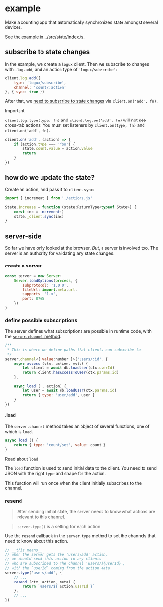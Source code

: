# example

Make a counting app that automatically synchronizes state amongst
several devices.

See [the example in ../src/state/index.ts](../src/state//index.ts).

## subscribe to state changes
In the example, we create a `logux` client. Then we subscribe to changes with
`.log.add`, and an action type of `'logux/subscribe'`:

```js
client.log.add({
    type: 'logux/subscribe',
    channel: 'count/:action'
}, { sync: true })
```

After that, we [need to subscribe to state changes](https://logux.org/guide/concepts/action/#sending-actions-to-another-browser-tab)
via `client.on('add', fn)`.

> [!IMPORTANT]
> `client.log.type(type, fn)` and `client.log.on('add', fn)` will not see
> cross-tab actions. You must set listeners by `client.on(type, fn)` and
> `client.on('add', fn)`.

```js
client.on('add', (action) => {
    if (action.type === 'foo') {
        state.count.value = action.value
        return
    }
})
```

## how do we update the state?

Create an action, and pass it to `client.sync`:

```js
import { increment } from './actions.js'

State.Increase = function (state:ReturnType<typeof State>) {
    const inc = increment()
    state._client.sync(inc)
}
```

## server-side
So far we have only looked at the browser. *But*, a server is involved too. The
server is an authority for validating any state changes.

### create a server

```js
const server = new Server(
    Server.loadOptions(process, {
        subprotocol: '1.0.0',
        fileUrl: import.meta.url,
        supports: '1.x',
        port: 8765
    })
)
```

### define possible subscriptions
The server defines what subscriptions are possible in runtime code, with the
[`server.channel` method](https://logux.org/guide/concepts/subscription/).

```js
/**
 * This is where we define paths that clients can subscribe to
 */
server.channel<{ value:number }>('users/:id', {
    async access (ctx, action, meta) {
        let client = await db.loadUser(ctx.userId)
        return client.hasAccessToUser(ctx.params.id)
    },

    async load (_, action) {
        let user = await db.loadUser(ctx.params.id)
        return { type: 'user/add', user }
    }
})
```

#### .load

The `server.channel` method takes an object of several functions, one of which
is `load`.

```js
async load () {
    return { type: 'count/set', value: count }
}
```

[Read about `load`](https://logux.org/guide/architecture/practice/#subscriptions)

The `load` function is used to send initial data to the client. You need to
send JSON with the right `type` and shape for the action.

This function will run once when the client initially subscribes to the channel.

### resend

> After sending initial state, the server needs to know what actions are
> relevant to this channel.

> `server.type()` is a setting for each action

Use the `resend` callback in the `server.type` method to set the channels that
need to know about this action.

```js
// __this means__
// when the server gets the 'users/add' action,
// we should send this action to any clients
// who are subscribed to the channel 'users/${userId}',
// with the `userId` coming from the action data
server.type('users/add', {
    // ...
    resend (ctx, action, meta) {
        return `users/${ action.userId }`
    },
    // ...
})
```
